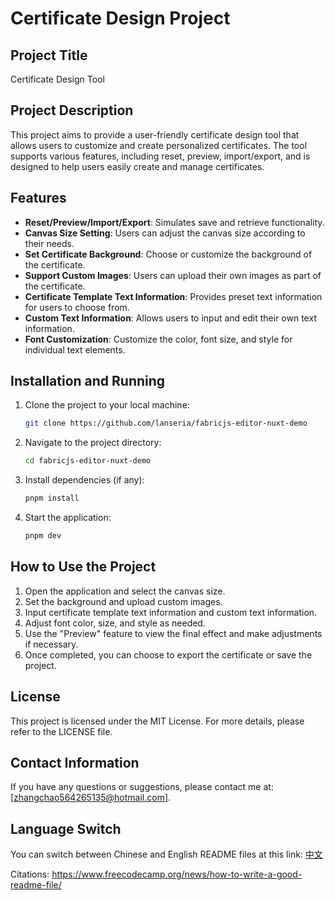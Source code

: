 # Certificate Design Project

## Project Title

Certificate Design Tool

## Project Description

This project aims to provide a user-friendly certificate design tool that allows users to customize and create personalized certificates. The tool supports various features, including reset, preview, import/export, and is designed to help users easily create and manage certificates.

## Features

- **Reset/Preview/Import/Export**: Simulates save and retrieve functionality.
- **Canvas Size Setting**: Users can adjust the canvas size according to their needs.
- **Set Certificate Background**: Choose or customize the background of the certificate.
- **Support Custom Images**: Users can upload their own images as part of the certificate.
- **Certificate Template Text Information**: Provides preset text information for users to choose from.
- **Custom Text Information**: Allows users to input and edit their own text information.
- **Font Customization**: Customize the color, font size, and style for individual text elements.

## Installation and Running

1. Clone the project to your local machine:
   ```bash
   git clone https://github.com/lanseria/fabricjs-editor-nuxt-demo
   ```
2. Navigate to the project directory:
   ```bash
   cd fabricjs-editor-nuxt-demo
   ```
3. Install dependencies (if any):
   ```bash
   pnpm install
   ```
4. Start the application:
   ```bash
   pnpm dev
   ```

## How to Use the Project

1. Open the application and select the canvas size.
2. Set the background and upload custom images.
3. Input certificate template text information and custom text information.
4. Adjust font color, size, and style as needed.
5. Use the "Preview" feature to view the final effect and make adjustments if necessary.
6. Once completed, you can choose to export the certificate or save the project.

## License

This project is licensed under the MIT License. For more details, please refer to the LICENSE file.

## Contact Information

If you have any questions or suggestions, please contact me at: [zhangchao564265135@hotmail.com].

## Language Switch

You can switch between Chinese and English README files at this link: [中文](./README.CN.md)

Citations:
https://www.freecodecamp.org/news/how-to-write-a-good-readme-file/
